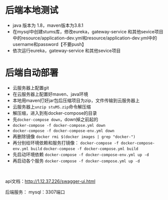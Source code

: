 # 后端本地测试
* java 版本为 1.8，maven版本为3.8.1
* 在mysql中创建stums库，修改eureka，gateway-service 和其他sevice项目中的resource/application-dev.yml和resource/application-dev.yml中的username和password【不要push】
* 依次运行eureka，gateway-service 和其他sevice项目

# 后端自动部署
* 云服务器上配置git
* 在云服务器上配置好maven、java环境
* 本地用maven打好jar包后压缩项目为zip，文件传输到云服务器上
* 云服务器上`unzip stuMS.zip`命令解压缩
* 解压缩，进入到有docker-compose的目录
*   先`docker-compose down`，down掉之前起的
*   `docker-compose -f docker-compose.yml down`
*   `docker-compose -f docker-compose-env.yml down`
*   再删除镜像 `docker rmi $(docker images | grep "docker-")`
*   再分别给环境依赖和服务打镜像：
`docker-compose -f docker-compose-env.yml build`
`docker-compose -f docker-compose.yml build`
*   先启动环境依赖 `docker-compose -f docker-compose-env.yml up -d`
*   再启动各个服务 `docker-compose -f docker-compose.yml up -d`

<br/>

api文档：http://1.12.37.226/swagger-ui.html

后端服务：
mysql：3307端口

